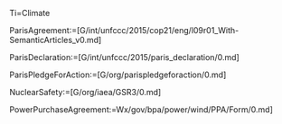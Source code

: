 Ti=Climate

ParisAgreement:=[G/int/unfccc/2015/cop21/eng/l09r01_With-SemanticArticles_v0.md]

ParisDeclaration:=[G/int/unfccc/2015/paris_declaration/0.md]

ParisPledgeForAction:=[G/org/parispledgeforaction/0.md]

NuclearSafety:=[G/org/iaea/GSR3/0.md]

PowerPurchaseAgreement:=Wx/gov/bpa/power/wind/PPA/Form/0.md]